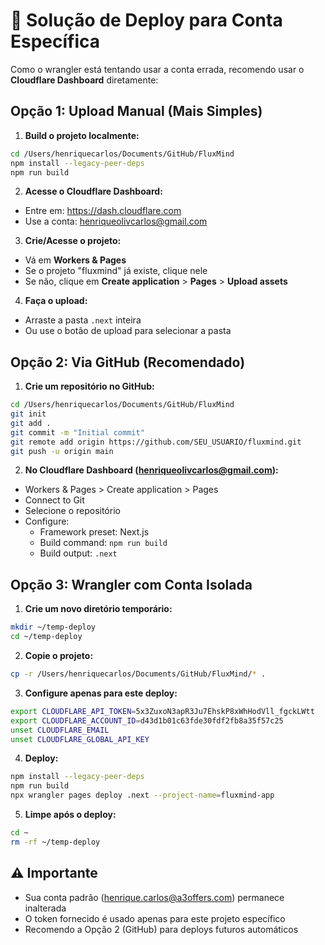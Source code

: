 # 🚀 Solução de Deploy para Conta Específica

Como o wrangler está tentando usar a conta errada, recomendo usar o **Cloudflare Dashboard** diretamente:

## Opção 1: Upload Manual (Mais Simples)

1. **Build o projeto localmente:**
```bash
cd /Users/henriquecarlos/Documents/GitHub/FluxMind
npm install --legacy-peer-deps
npm run build
```

2. **Acesse o Cloudflare Dashboard:**
- Entre em: https://dash.cloudflare.com
- Use a conta: henriqueolivcarlos@gmail.com

3. **Crie/Acesse o projeto:**
- Vá em **Workers & Pages**
- Se o projeto "fluxmind" já existe, clique nele
- Se não, clique em **Create application** > **Pages** > **Upload assets**

4. **Faça o upload:**
- Arraste a pasta `.next` inteira
- Ou use o botão de upload para selecionar a pasta

## Opção 2: Via GitHub (Recomendado)

1. **Crie um repositório no GitHub:**
```bash
cd /Users/henriquecarlos/Documents/GitHub/FluxMind
git init
git add .
git commit -m "Initial commit"
git remote add origin https://github.com/SEU_USUARIO/fluxmind.git
git push -u origin main
```

2. **No Cloudflare Dashboard (henriqueolivcarlos@gmail.com):**
- Workers & Pages > Create application > Pages
- Connect to Git
- Selecione o repositório
- Configure:
  - Framework preset: Next.js
  - Build command: `npm run build`
  - Build output: `.next`

## Opção 3: Wrangler com Conta Isolada

1. **Crie um novo diretório temporário:**
```bash
mkdir ~/temp-deploy
cd ~/temp-deploy
```

2. **Copie o projeto:**
```bash
cp -r /Users/henriquecarlos/Documents/GitHub/FluxMind/* .
```

3. **Configure apenas para este deploy:**
```bash
export CLOUDFLARE_API_TOKEN=5x3ZuxoN3apR3Ju7EhskP8xWhHodVll_fgckLWtt
export CLOUDFLARE_ACCOUNT_ID=d43d1b01c63fde30fdf2fb8a35f57c25
unset CLOUDFLARE_EMAIL
unset CLOUDFLARE_GLOBAL_API_KEY
```

4. **Deploy:**
```bash
npm install --legacy-peer-deps
npm run build
npx wrangler pages deploy .next --project-name=fluxmind-app
```

5. **Limpe após o deploy:**
```bash
cd ~
rm -rf ~/temp-deploy
```

## ⚠️ Importante

- Sua conta padrão (henrique.carlos@a3offers.com) permanece inalterada
- O token fornecido é usado apenas para este projeto específico
- Recomendo a Opção 2 (GitHub) para deploys futuros automáticos